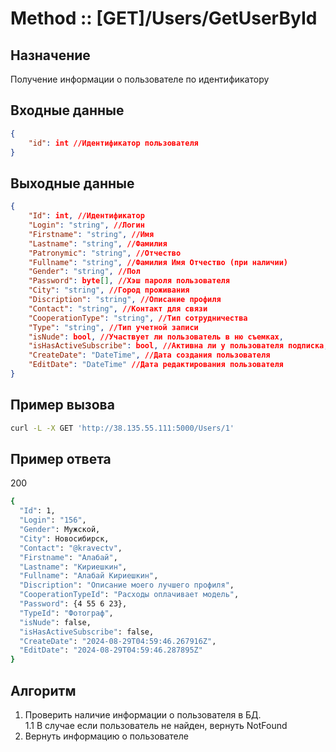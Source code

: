 ﻿# Method :: [GET]/Users/GetUserById

## Назначение

Получение информации о пользователе по идентификатору   

## Входные данные

```json
{
    "id": int //Идентификатор пользователя
}
```

## Выходные данные
```json
{
    "Id": int, //Идентификатор
    "Login": "string", //Логин
    "Firstname": "string", //Имя
    "Lastname": "string", //Фамилия
    "Patronymic": "string", //Отчество
    "Fullname": "string", //Фамилия Имя Отчество (при наличии)
    "Gender": "string", //Пол
    "Password": byte[], //Хэш пароля пользователя
    "City": "string", //Город проживания
    "Discription": "string", //Описание профиля
    "Contact": "string", //Контакт для связи
    "CooperationType": "string", //Тип сотрудничества
    "Type": "string", //Тип учетной записи
    "isNude": bool, //Участвует ли пользователь в ню съемках,
    "isHasActiveSubscribe": bool, //Активна ли у пользователя подписка,
    "CreateDate": "DateTime", //Дата создания пользователя
    "EditDate": "DateTime" //Дата редактирования пользователя
}
```

## Пример вызова

```bash
curl -L -X GET 'http://38.135.55.111:5000/Users/1'
```

## Пример ответа

200

```bash
{
  "Id": 1,
  "Login": "156",
  "Gender": Мужской,
  "City": Новосибирск,
  "Contact": "@kravectv",
  "Firstname": "Алабай",
  "Lastname": "Кириешкин",
  "Fullname": "Алабай Кириешкин",
  "Discription": "Описание моего лучшего профиля",
  "CooperationTypeId": "Расходы оплачивает модель",
  "Password": {4 55 6 23},
  "TypeId": "Фотограф",
  "isNude": false,
  "isHasActiveSubscribe": false,
  "CreateDate": "2024-08-29T04:59:46.267916Z",
  "EditDate": "2024-08-29T04:59:46.287895Z"
}
```

## Алгоритм

1. Проверить наличие информации о пользователя в БД.<br> 
   1.1 В случае если пользователь не найден, вернуть NotFound
2. Вернуть информацию о пользователе

